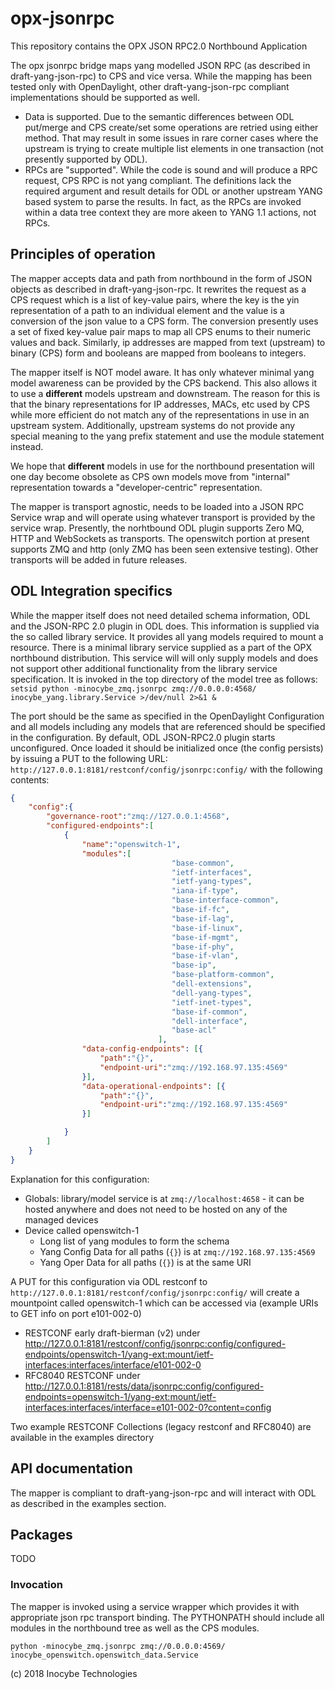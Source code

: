 # opx-jsonrpc
This repository contains the OPX JSON RPC2.0 Northbound Application

The opx jsonrpc bridge maps yang modelled JSON RPC (as described in draft-yang-json-rpc) to CPS and vice versa. While the mapping has been tested only with OpenDaylight, other draft-yang-json-rpc
compliant implementations should be supported as well.

- Data is supported. Due to the semantic differences between ODL put/merge and CPS create/set some operations are retried using either method. That may result in some issues in rare corner cases
where the upstream is trying to create multiple list elements in one transaction (not presently supported by ODL).
- RPCs are "supported". While the code is sound and will produce a RPC request, CPS RPC is not yang compliant. The definitions lack the required argument and result details for ODL 
or another upstream YANG based system to parse the results. In fact, as the RPCs are invoked within a data tree context they are more akeen to YANG 1.1 actions, not RPCs.

## Principles of operation

The mapper accepts data and path from northbound in the form of JSON objects as described in draft-yang-json-rpc. It rewrites the request as a CPS request which is a list of key-value pairs, 
where the key is the yin representation of a path to an individual element and the value is a conversion of the json value to a CPS form. The conversion presently uses a set of fixed key-value
pair maps to map all CPS enums to their numeric values and back. Similarly, ip addresses are mapped from text (upstream) to binary (CPS) form and booleans are mapped from booleans to integers.

The mapper itself is NOT model aware. It has only whatever minimal yang model awareness can be provided by the CPS backend. This also allows it to use a **different** models upstream and
downstream. The reason for this is that the binary representations for IP addresses, MACs, etc used by CPS while more efficient do not match any of the representations in use in an
upstream system. Additionally, upstream systems do not provide any special meaning to the yang prefix statement and use the module statement instead. 

We hope that **different** models in use for the northbound presentation will one day become obsolete as CPS own models move from "internal" representation towards a "developer-centric"
representation.

The mapper is transport agnostic, needs to be loaded into a JSON RPC Service wrap and will operate using whatever transport is provided by the service wrap. Presently, the norhtbound ODL plugin
supports Zero MQ, HTTP and WebSockets as transports. The openswitch portion at present supports ZMQ and http (only ZMQ has been seen extensive testing). Other transports will be added in future releases.

## ODL Integration specifics

While the mapper itself does not need detailed schema information, ODL and the JSON-RPC 2.0 plugin in ODL does. This information is supplied via the so called library service. It provides all yang models
required to mount a resource. There is a minimal library service supplied as a part of the OPX northbound distribution. This service will will only supply models and does not support other additional
functionality from the library service specification. It is invoked in the top directory of the model tree as follows:
`setsid python -minocybe_zmq.jsonrpc zmq://0.0.0.0:4568/ inocybe_yang.library.Service >/dev/null 2>&1 &`

The port should be the same as specified in the OpenDaylight Configuration and all models including any models that are referenced should be specified in the configuration. By default, ODL JSON-RPC2.0 plugin
starts unconfigured. Once loaded it should be initialized once (the config persists) by issuing a PUT to the following URL: `http://127.0.0.1:8181/restconf/config/jsonrpc:config/` with the following contents:
```json
{
	"config":{
		"governance-root":"zmq://127.0.0.1:4568",
		"configured-endpoints":[
			{
				"name":"openswitch-1",
				"modules":[
                                    "base-common",
                                    "ietf-interfaces",
                                    "ietf-yang-types",
                                    "iana-if-type",
                                    "base-interface-common",
                                    "base-if-fc",
                                    "base-if-lag",
                                    "base-if-linux",
                                    "base-if-mgmt",
                                    "base-if-phy",
                                    "base-if-vlan",
                                    "base-ip",
                                    "base-platform-common",
                                    "dell-extensions",
                                    "dell-yang-types",
                                    "ietf-inet-types",
                                    "base-if-common",
                                    "dell-interface",
                                    "base-acl"
                                 ],
				"data-config-endpoints": [{
					"path":"{}",
					"endpoint-uri":"zmq://192.168.97.135:4569"
				}],
				"data-operational-endpoints": [{
					"path":"{}",
					"endpoint-uri":"zmq://192.168.97.135:4569"
				}]

			}
		]
	}
}
```

Explanation for this configuration:
  * Globals: library/model service is at `zmq://localhost:4658` - it can be hosted anywhere and does not need to be hosted on any of the managed devices 
  * Device called openswitch-1
    * Long list of yang modules to form the schema
    * Yang Config Data for all paths (`{}`) is at `zmq://192.168.97.135:4569`
    * Yang Oper Data for all paths (`{}`) is at the same URI

A PUT for this configuration via ODL restconf to `http://127.0.0.1:8181/restconf/config/jsonrpc:config/` will create a mountpoint called openswitch-1 which can be accessed via (example URIs to GET info on port e101-002-0)
  * RESTCONF early draft-bierman (v2) under http://127.0.0.1:8181/restconf/config/jsonrpc:config/configured-endpoints/openswitch-1/yang-ext:mount/ietf-interfaces:interfaces/interface/e101-002-0
  * RFC8040 RESTCONF under http://127.0.0.1:8181/rests/data/jsonrpc:config/configured-endpoints=openswitch-1/yang-ext:mount/ietf-interfaces:interfaces/interface=e101-002-0?content=config

Two example RESTCONF Collections (legacy restconf and RFC8040) are available in the examples directory

## API documentation
The mapper is compliant to draft-yang-json-rpc and will interact with ODL as described in the examples section.

## Packages

TODO

### Invocation 
The mapper is invoked using a service wrapper which provides it with appropriate json rpc transport binding. The PYTHONPATH should include all modules in the northbound tree as well as the CPS modules.

`python -minocybe_zmq.jsonrpc zmq://0.0.0.0:4569/ inocybe_openswitch.openswitch_data.Service`

(c) 2018 Inocybe Technologies
